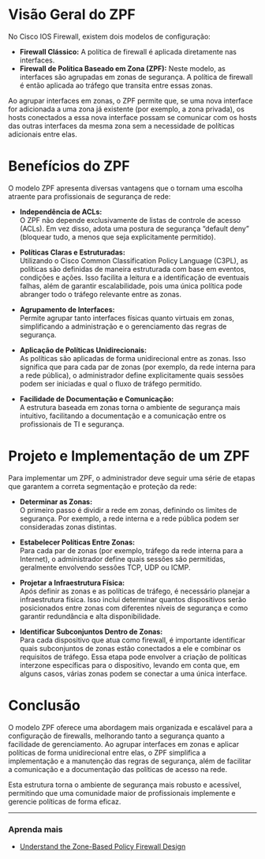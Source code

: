 # Visão Geral do ZPF

No Cisco IOS Firewall, existem dois modelos de configuração:

- **Firewall Clássico:** A política de firewall é aplicada diretamente nas interfaces.
- **Firewall de Política Baseado em Zona (ZPF):** Neste modelo, as interfaces são agrupadas em zonas de segurança. A política de firewall é então aplicada ao tráfego que transita entre essas zonas.

Ao agrupar interfaces em zonas, o ZPF permite que, se uma nova interface for adicionada a uma zona já existente (por exemplo, a zona privada), os hosts conectados a essa nova interface possam se comunicar com os hosts das outras interfaces da mesma zona sem a necessidade de políticas adicionais entre elas.

# Benefícios do ZPF

O modelo ZPF apresenta diversas vantagens que o tornam uma escolha atraente para profissionais de segurança de rede:

- **Independência de ACLs:**  
  O ZPF não depende exclusivamente de listas de controle de acesso (ACLs). Em vez disso, adota uma postura de segurança “default deny” (bloquear tudo, a menos que seja explicitamente permitido).

- **Políticas Claras e Estruturadas:**  
  Utilizando o Cisco Common Classification Policy Language (C3PL), as políticas são definidas de maneira estruturada com base em eventos, condições e ações. Isso facilita a leitura e a identificação de eventuais falhas, além de garantir escalabilidade, pois uma única política pode abranger todo o tráfego relevante entre as zonas.

- **Agrupamento de Interfaces:**  
  Permite agrupar tanto interfaces físicas quanto virtuais em zonas, simplificando a administração e o gerenciamento das regras de segurança.

- **Aplicação de Políticas Unidirecionais:**  
  As políticas são aplicadas de forma unidirecional entre as zonas. Isso significa que para cada par de zonas (por exemplo, da rede interna para a rede pública), o administrador define explicitamente quais sessões podem ser iniciadas e qual o fluxo de tráfego permitido.

- **Facilidade de Documentação e Comunicação:**  
  A estrutura baseada em zonas torna o ambiente de segurança mais intuitivo, facilitando a documentação e a comunicação entre os profissionais de TI e segurança.

# Projeto e Implementação de um ZPF

Para implementar um ZPF, o administrador deve seguir uma série de etapas que garantem a correta segmentação e proteção da rede:

- **Determinar as Zonas:**  
  O primeiro passo é dividir a rede em zonas, definindo os limites de segurança. Por exemplo, a rede interna e a rede pública podem ser consideradas zonas distintas.

- **Estabelecer Políticas Entre Zonas:**  
  Para cada par de zonas (por exemplo, tráfego da rede interna para a Internet), o administrador define quais sessões são permitidas, geralmente envolvendo sessões TCP, UDP ou ICMP.

- **Projetar a Infraestrutura Física:**  
  Após definir as zonas e as políticas de tráfego, é necessário planejar a infraestrutura física. Isso inclui determinar quantos dispositivos serão posicionados entre zonas com diferentes níveis de segurança e como garantir redundância e alta disponibilidade.

- **Identificar Subconjuntos Dentro de Zonas:**  
  Para cada dispositivo que atua como firewall, é importante identificar quais subconjuntos de zonas estão conectados a ele e combinar os requisitos de tráfego. Essa etapa pode envolver a criação de políticas interzone específicas para o dispositivo, levando em conta que, em alguns casos, várias zonas podem se conectar a uma única interface.

# Conclusão

O modelo ZPF oferece uma abordagem mais organizada e escalável para a configuração de firewalls, melhorando tanto a segurança quanto a facilidade de gerenciamento. Ao agrupar interfaces em zonas e aplicar políticas de forma unidirecional entre elas, o ZPF simplifica a implementação e a manutenção das regras de segurança, além de facilitar a comunicação e a documentação das políticas de acesso na rede.

Esta estrutura torna o ambiente de segurança mais robusto e acessível, permitindo que uma comunidade maior de profissionais implemente e gerencie políticas de forma eficaz.

---

### Aprenda mais

- [Understand the Zone-Based Policy Firewall Design](https://www.cisco.com/c/en/us/support/docs/security/ios-firewall/98628-zone-design-guide.html)